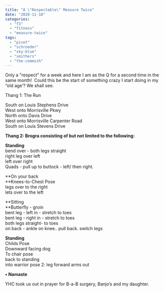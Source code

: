 ```yaml
---
title: "A \"Respectable\" Measure Twice"
date: "2020-11-18"
categories: 
  - "f3"
  - "fitness"
  - "measure-twice"
tags: 
  - "pivot"
  - "schroeder"
  - "sky-blue"
  - "smithers"
  - "the-commish"
---
```


Only a "respect" for a week and here I am as the Q for a second time in the same month!  Could this be the start of something crazy I start doing in my “old age’? We shall see. 

Thang 1: The Run

South on Louis Stephens Drive  
West onto Morrisville Pkwy  
North onto Davis Drive  
West onto Morrisville Carpenter Road  
South on Louis Stevens Drive

**Thang 2: Brogra consisting of but not limited to the following:**

**Standing**  
bend over - both legs straight  
right leg over left  
left over right  
Quads - pull up to buttock - left/ then right.

**On your back  
**Knees-to-Chest Pose  
legs over to the right  
lets over to the left

**Sitting  
**Butterfly - groin  
bent leg - left in - stretch to toes  
bent leg - right in - stretch to toes  
both legs straight- to toes  
on back - ankle on knee.. pull back. switch legs

**Standing**  
Childs Pose  
Downward facing dog  
To chair pose  
back to standing  
into warrior pose 2: leg forward arms out

**• Namaste**

YHC took us out in prayer for B-a-B surgery, Banjo’s and my daughter.
